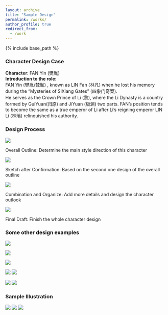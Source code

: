 ```yaml
---
layout: archive
title: "Sample Design"
permalink: /works/
author_profile: true
redirect_from:
  - /work
---
```


{% include base_path %}




### Character Design Case
**Character**: FAN Yin (樊胤)<br/>
**Introduction to the role:**<br/>
FAN Yin (樊胤/梵胤) , known as LIN Fan (林凡) when he lost his memory during the “Mysteries of SiXiang Gates” (四象门奇案).<br/>
He serves as the Crown Prince of Li (黎), where the Li Dynasty is a country formed by GuiYuan(归原) and JiYuan (极渊) two parts. FAN’s position tends to become the same as a true emperor of Li after Li’s reigning emperor LIN Li (林璃) relinquished his authority.

###  Design Process


![](/images/works/111.png)

Overall Outline: Determine the main style direction of this character


![](/images/works/112.png)

Sketch after Confirmation: Based on the second one design of the overall outline

![](/images/works/113.png)

Combination and Organize: Add more details and design the character outlook

![](/images/works/114.png)

Final Draft: Finish the whole character design

###  Some other design examples

![](/images/works/21.jpg)

![](/images/works/22.jpg)

![](/images/works/23.jpg)

![](/images/works/24.jpg)
![](/images/works/25.jpg)

![](/images/works/27.jpg)
![](/images/works/28.jpg)
###  Sample Illustration

![](/images/works/11.png)
![](/images/works/12.png)
![](/images/works/13.png)
